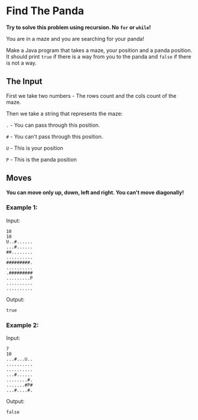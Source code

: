 # Find The Panda

**Try to solve this problem using recursion. No ``for`` or ``while``!**

You are in a maze and you are searching for your panda!

Make a Java program that takes a maze, your position and a panda position. It should print ``true`` if there is a way from you to the panda and ``false`` if there is not a way.

## The Input
First we take two numbers - The rows count and the cols count of the maze.


Then we take a string that represents the maze:

``.`` - You can pass through this position.

``#`` - You can't pass through this position.

``U`` - This is your position

``P`` - This is the panda position


## Moves

**You can move only up, down, left and right. You can't move diagonally!**


### Example 1:

Input:

```
10
10
U..#......
...#......
##........
..........
#########.
..........
.#########
.........P
..........
..........
```

Output:
```
true
```

### Example 2:

Input:

```
7
10
...#...U..
..........
..........
...#......
........#.
.......#P#
...#....#.
```


Output:
```
false
```